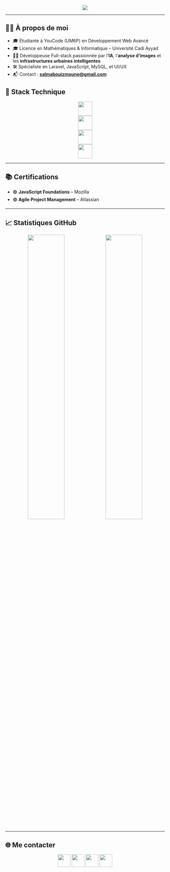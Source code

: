 <p align="center">
  <img src="https://readme-typing-svg.herokuapp.com?font=Fira+Code&size=25&duration=3000&pause=1000&color=F78407&center=true&vCenter=true&width=435&lines=Hi+%F0%9F%91%8B%2C+I'm+Bouizmoune+Salma;Full-Stack+Web+Developer;" />
</p>

---

## 👩‍💻 À propos de moi

- 🎓 Étudiante à YouCode (UM6P) en Développement Web Avancé  
- 🎓 Licence en Mathématiques & Informatique – Université Cadi Ayyad  
- 👩‍💻 Développeuse Full-stack passionnée par l’**IA**, l’**analyse d’images** et les **infrastructures urbaines intelligentes**
- 🛠️ Spécialiste en Laravel, JavaScript, MySQL, et UI/UX  
- 📬 Contact : **salmabouizmoune@gmail.com**

## 🧰 Stack Technique

<p align="center">
  <img src="https://skillicons.dev/icons?i=js,ts,php,py,java,cpp,c,html,css,sql" height="45" />
  <br />
  <img src="https://skillicons.dev/icons?i=laravel,react,bootstrap,tailwind,figma,latex" height="45" />
  <br />
  <img src="https://skillicons.dev/icons?i=mysql,postgres,git,github,linux" height="45" />
  <br />
  <img src="https://skillicons.dev/icons?i=trello,jira" height="45" />
</p>

---

## 📚 Certifications

- 🟢 **JavaScript Foundations** – Mozilla  
- 🟢 **Agile Project Management** – Atlassian  

---

## 📈 Statistiques GitHub

<p align="center">
  <img src="https://github-readme-stats.vercel.app/api?username=BouizmouneSalma&theme=gruvbox&show_icons=true&hide_title=true&count_private=true" width="48%" />
  <img src="https://github-readme-stats.vercel.app/api/top-langs/?username=BouizmouneSalma&layout=compact&theme=gruvbox" width="48%" />
</p>

---

## 🌐 Me contacter

<p align="center">
  <a href="mailto:salmabouizmoune@gmail.com"><img src="https://skillicons.dev/icons?i=gmail" height="40" /></a>
  <a href="https://www.linkedin.com/in/salma-bouizmoune/"><img src="https://skillicons.dev/icons?i=linkedin" height="40" /></a>
  <a href="https://github.com/BouizmouneSalma"><img src="https://skillicons.dev/icons?i=github" height="40" /></a>
  <a href="https://discord.com/users/salma-bouizmoune"><img src="https://skillicons.dev/icons?i=discord" height="40" /></a>
</p>
